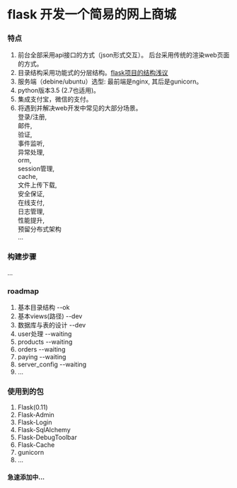 # flask 开发一个简易的网上商城
### 特点
1. 前台全部采用api接口的方式（json形式交互）。 后台采用传统的渲染web页面的方式。
2. 目录结构采用功能式的分层结构。[flask项目的结构浅议](https://github.com/sunhuachuang/sun-blog/blob/master/program/flask/flask-dir.md)
3. 服务端（debine/ubuntu）选型: 最前端是nginx, 其后是gunicorn。
4. python版本3.5 (2.7也适用)。
5. 集成支付宝，微信的支付。
6. 将遇到并解决web开发中常见的大部分场景。  
   登录/注册,  
   邮件,  
   验证,  
   事件监听,  
   异常处理,  
   orm,  
   session管理,  
   cache,  
   文件上传下载,  
   安全保证,  
   在线支付,  
   日志管理,  
   性能提升,  
   预留分布式架构  
   ...

### 构建步骤
...

### roadmap
1. 基本目录结构 --ok
2. 基本views(路径) --dev
3. 数据库与表的设计 --dev
4. user处理 --waiting
5. products --waiting
6. orders   --waiting
7. paying   --waiting
8. server_config --waiting
9. ...

### 使用到的包
1. Flask(0.11)
2. Flask-Admin
3. Flask-Login
4. Flask-SqlAlchemy
5. Flask-DebugToolbar
6. Flask-Cache
7. gunicorn
8. ...

#### 急速添加中...
